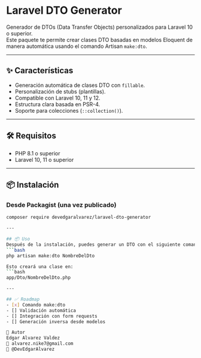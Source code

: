 # Laravel DTO Generator

Generador de DTOs (Data Transfer Objects) personalizados para Laravel 10 o superior.  
Este paquete te permite crear clases DTO basadas en modelos Eloquent de manera automática usando el comando Artisan `make:dto`.

---

## ✨ Características

- Generación automática de clases DTO con `fillable`.
- Personalización de stubs (plantillas).
- Compatible con Laravel 10, 11 y 12.
- Estructura clara basada en PSR-4.
- Soporte para colecciones (`::collection()`).

---

## 🛠 Requisitos

- PHP 8.1 o superior
- Laravel 10, 11 o superior

---

## 📦 Instalación

### Desde Packagist (una vez publicado)

```bash
composer require devedgaralvarez/laravel-dto-generator

---

## 📦 Uso
Después de la instalación, puedes generar un DTO con el siguiente comando Artisan:
```bash
php artisan make:dto NombreDelDto

Esto creará una clase en:
```bash
app/Dto/NombreDelDto.php

---

## ✅ Roadmap
- [x] Comando make:dto
- [] Validación automática
- [] Integración con form requests
- [] Generación inversa desde modelos

👤 Autor
Edgar Alvarez Valdez
📧 alvarez.nike7@gmail.com
🐙 @DevEdgarAlvarez